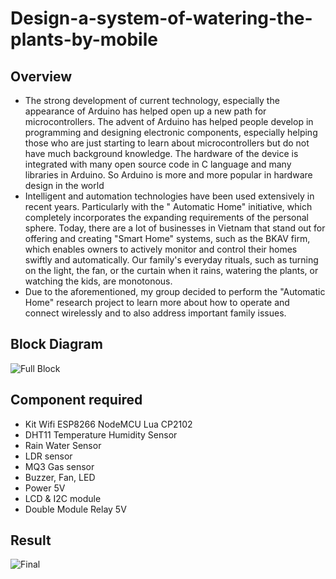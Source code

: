 # Design-a-system-of-watering-the-plants-by-mobile
## Overview
* The strong development of current technology, especially the appearance of Arduino has helped open up a new path for microcontrollers. The advent of Arduino has helped people develop in programming and designing electronic components, especially helping those who are just starting to learn about microcontrollers but do not have much background knowledge. The hardware of the device is integrated with many open source code in C language and many libraries in Arduino. So Arduino is more and more popular in hardware design in the world
* Intelligent and automation technologies have been used extensively in recent years. Particularly with the " Automatic Home" initiative, which completely incorporates the expanding requirements of the personal sphere. Today, there are a lot of businesses in Vietnam that stand out for offering and creating "Smart Home" systems, such as the BKAV firm, which enables owners to actively monitor and control their homes swiftly and automatically. Our family's everyday rituals, such as turning on the light, the fan, or the curtain when it rains, watering the plants, or watching the kids, are monotonous.
* Due to the aforementioned, my group decided to perform the "Automatic Home" research project to learn more about how to operate and connect wirelessly and to also address important family issues.
## Block Diagram
![Full Block ](https://github.com/LeBaMinhDat/Design-autonomous-and-mobile-controlled-SeniorProject1/assets/141973856/af0e0c44-c2c7-461e-9511-60d3920abe56)
## Component required
* Kit Wifi ESP8266 NodeMCU Lua CP2102
* DHT11 Temperature Humidity Sensor
* Rain Water Sensor
* LDR sensor
* MQ3 Gas sensor
* Buzzer, Fan, LED
* Power 5V
* LCD & I2C module
* Double Module Relay 5V
## Result
![Final](https://github.com/LeBaMinhDat/Design-autonomous-and-mobile-controlled-SeniorProject1/assets/141973856/860209c2-0d06-452c-b332-fa2356f787dd)
